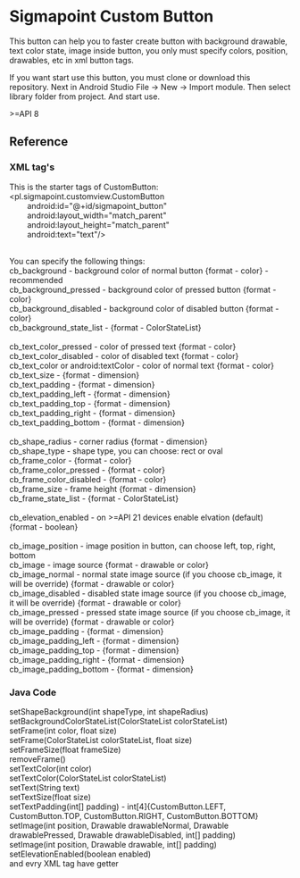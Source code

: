 <h1> Sigmapoint Custom Button </h1>

<p> This button can help you to faster create button with background drawable, text color state, image inside button,
you only must specify colors, position, drawables, etc in xml button tags.</p>
<p> If you want start use this button, you must clone or download this repository. Next in Android Studio File -> New -> Import module.
Then select library folder from project. And start use. </p>
<p> >=API 8 </p>

<h2> Reference </h2>
<h3> XML tag's </h3>

This is the starter tags of CustomButton:<br>
\<pl.sigmapoint.customview.CustomButton<br>
     &emsp;&emsp;   android:id="@+id/sigmapoint_button"<br>
     &emsp;&emsp;   android:layout_width="match_parent"<br>
     &emsp;&emsp;   android:layout_height="match_parent"<br>
     &emsp;&emsp;   android:text="text"/><br>
</br>
<p> You can specify the following things:<br>
cb_background - background color of normal button  {format - color} - recommended <br>
cb_background_pressed - background color of pressed button {format - color} <br>
cb_background_disabled - background color of disabled button {format - color} <br>
cb_background_state_list - {format - ColorStateList} <br>
<br>
cb_text_color_pressed - color of pressed text {format - color} <br>
cb_text_color_disabled - color of disabled text {format - color}  <br>
cb_text_color or android:textColor - color of normal text {format - color} <br>
cb_text_size - {format - dimension} <br>
cb_text_padding - {format - dimension} <br>
cb_text_padding_left - {format - dimension} <br>
cb_text_padding_top - {format - dimension} <br>
cb_text_padding_right - {format - dimension} <br>
cb_text_padding_bottom - {format - dimension} <br>
<br>
cb_shape_radius - corner radius {format - dimension}<br>
cb_shape_type - shape type, you can choose: rect or oval <br>
cb_frame_color - {format - color} <br>
cb_frame_color_pressed - {format - color} <br>
cb_frame_color_disabled - {format - color} <br>
cb_frame_size - frame height {format - dimension} <br>
cb_frame_state_list - {format - ColorStateList} <br>
<br>
cb_elevation_enabled - on >=API 21 devices enable elvation (default) {format - boolean} <br>
<br>
cb_image_position - image position in button, can choose left, top, right, bottom <br>
cb_image - image source {format - drawable or color} <br>
cb_image_normal - normal state image source (if you choose cb_image, it will be override) {format - drawable or color} <br>
cb_image_disabled - disabled state image source (if you choose cb_image, it will be override) {format - drawable or color} <br>
cb_image_pressed - pressed state image source (if you choose cb_image, it will be override) {format - drawable or color} <br>
cb_image_padding - {format - dimension} <br>
cb_image_padding_left - {format - dimension} <br>
cb_image_padding_top - {format - dimension} <br>
cb_image_padding_right - {format - dimension} <br>
cb_image_padding_bottom - {format - dimension} <br> </p>
<h3> Java Code </h3>
setShapeBackground(int shapeType, int shapeRadius) <br>
setBackgroundColorStateList(ColorStateList colorStateList) <br>
setFrame(int color, float size)	<br>
setFrame(ColorStateList colorStateList, float size) <br>
setFrameSize(float frameSize) <br>
removeFrame() <br>
setTextColor(int color) <br>
setTextColor(ColorStateList colorStateList) <br>
setText(String text) <br>
setTextSize(float size) <br>
setTextPadding(int[] padding) - int[4]{CustomButton.LEFT, CustomButton.TOP, CustomButton.RIGHT, CustomButton.BOTTOM} <br>
setImage(int position, Drawable drawableNormal, Drawable drawablePressed, Drawable drawableDisabled, int[] padding) <br>
setImage(int position, Drawable drawable, int[] padding) <br>
setElevationEnabled(boolean enabled) <br>
and evry XML tag have getter <br>

